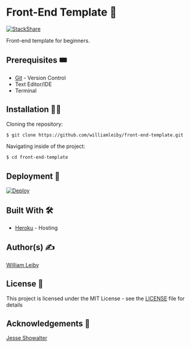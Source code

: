 # Front-End Template 🐥
[![StackShare](https://img.shields.io/badge/tech-stack-0690fa.svg?style=flat)](https://stackshare.io/williamleiby/front-end-template)

Front-end template for beginners.

## Prerequisites 🎟

* [Git](https://git-scm.com) - Version Control
* Text Editor/IDE
* Terminal

## Installation 👷‍♂️

Cloning the repository:

```bash
$ git clone https://github.com/williamleiby/front-end-template.git
```

Navigating inside of the project:

```bash
$ cd front-end-template
```

## Deployment 🚀

[![Deploy](https://www.herokucdn.com/deploy/button.svg)](https://heroku.com/deploy?template=https://github.com/williamleiby/front-end-template)

## Built With 🛠

* [Heroku](https://heroku.com) - Hosting

## Author(s) ✍️

[William Leiby](https://github.com/williamleiby)

## License 📄

This project is licensed under the MIT License - see the [LICENSE](LICENSE) file for details

## Acknowledgements 👏

[Jesse Showalter](https://github.com/jesseshowalter)
